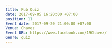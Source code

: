 ```yaml
---
title: Pub Quiz
date: 2017-09-05 16:20:00 +07:00
position: 11
Event date: 2017-09-20 21:00:00 +07:00
Venue: Chavez
Event URL: https://www.facebook.com/19Chavez/
Genre: quiz
---
```


